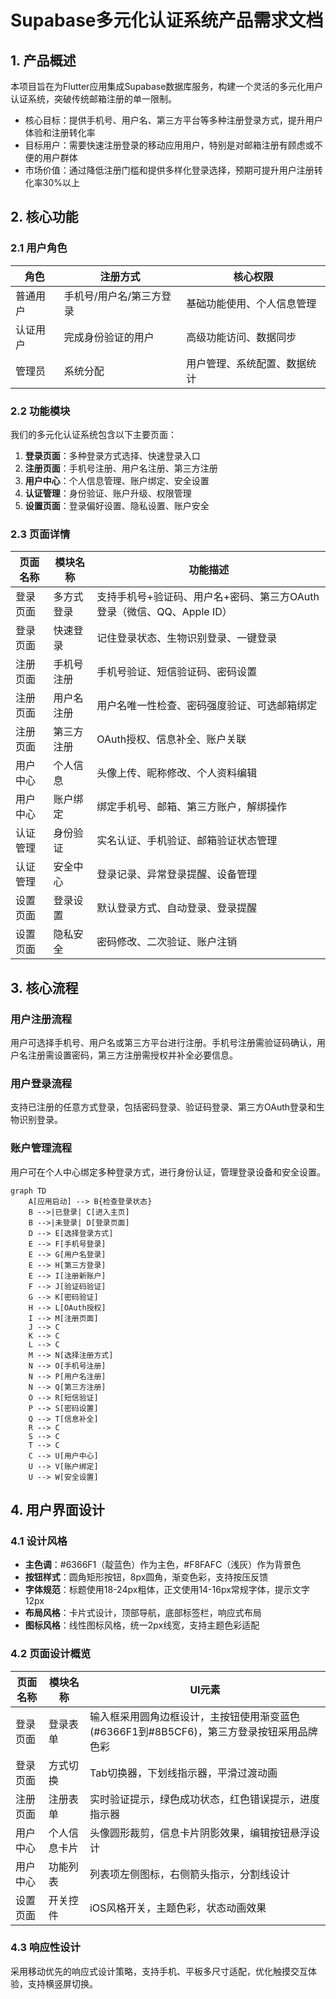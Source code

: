 # Supabase多元化认证系统产品需求文档

## 1. 产品概述

本项目旨在为Flutter应用集成Supabase数据库服务，构建一个灵活的多元化用户认证系统，突破传统邮箱注册的单一限制。

- 核心目标：提供手机号、用户名、第三方平台等多种注册登录方式，提升用户体验和注册转化率
- 目标用户：需要快速注册登录的移动应用用户，特别是对邮箱注册有顾虑或不便的用户群体
- 市场价值：通过降低注册门槛和提供多样化登录选择，预期可提升用户注册转化率30%以上

## 2. 核心功能

### 2.1 用户角色

| 角色 | 注册方式 | 核心权限 |
|------|----------|----------|
| 普通用户 | 手机号/用户名/第三方登录 | 基础功能使用、个人信息管理 |
| 认证用户 | 完成身份验证的用户 | 高级功能访问、数据同步 |
| 管理员 | 系统分配 | 用户管理、系统配置、数据统计 |

### 2.2 功能模块

我们的多元化认证系统包含以下主要页面：

1. **登录页面**：多种登录方式选择、快速登录入口
2. **注册页面**：手机号注册、用户名注册、第三方注册
3. **用户中心**：个人信息管理、账户绑定、安全设置
4. **认证管理**：身份验证、账户升级、权限管理
5. **设置页面**：登录偏好设置、隐私设置、账户安全

### 2.3 页面详情

| 页面名称 | 模块名称 | 功能描述 |
|----------|----------|----------|
| 登录页面 | 多方式登录 | 支持手机号+验证码、用户名+密码、第三方OAuth登录（微信、QQ、Apple ID） |
| 登录页面 | 快速登录 | 记住登录状态、生物识别登录、一键登录 |
| 注册页面 | 手机号注册 | 手机号验证、短信验证码、密码设置 |
| 注册页面 | 用户名注册 | 用户名唯一性检查、密码强度验证、可选邮箱绑定 |
| 注册页面 | 第三方注册 | OAuth授权、信息补全、账户关联 |
| 用户中心 | 个人信息 | 头像上传、昵称修改、个人资料编辑 |
| 用户中心 | 账户绑定 | 绑定手机号、邮箱、第三方账户，解绑操作 |
| 认证管理 | 身份验证 | 实名认证、手机验证、邮箱验证状态管理 |
| 认证管理 | 安全中心 | 登录记录、异常登录提醒、设备管理 |
| 设置页面 | 登录设置 | 默认登录方式、自动登录、登录提醒 |
| 设置页面 | 隐私安全 | 密码修改、二次验证、账户注销 |

## 3. 核心流程

### 用户注册流程
用户可选择手机号、用户名或第三方平台进行注册。手机号注册需验证码确认，用户名注册需设置密码，第三方注册需授权并补全必要信息。

### 用户登录流程
支持已注册的任意方式登录，包括密码登录、验证码登录、第三方OAuth登录和生物识别登录。

### 账户管理流程
用户可在个人中心绑定多种登录方式，进行身份认证，管理登录设备和安全设置。

```mermaid
graph TD
    A[应用启动] --> B{检查登录状态}
    B -->|已登录| C[进入主页]
    B -->|未登录| D[登录页面]
    D --> E[选择登录方式]
    E --> F[手机号登录]
    E --> G[用户名登录]
    E --> H[第三方登录]
    E --> I[注册新账户]
    F --> J[验证码验证]
    G --> K[密码验证]
    H --> L[OAuth授权]
    I --> M[注册页面]
    J --> C
    K --> C
    L --> C
    M --> N[选择注册方式]
    N --> O[手机号注册]
    N --> P[用户名注册]
    N --> Q[第三方注册]
    O --> R[短信验证]
    P --> S[密码设置]
    Q --> T[信息补全]
    R --> C
    S --> C
    T --> C
    C --> U[用户中心]
    U --> V[账户绑定]
    U --> W[安全设置]
```

## 4. 用户界面设计

### 4.1 设计风格

- **主色调**：#6366F1（靛蓝色）作为主色，#F8FAFC（浅灰）作为背景色
- **按钮样式**：圆角矩形按钮，8px圆角，渐变色彩，支持按压反馈
- **字体规范**：标题使用18-24px粗体，正文使用14-16px常规字体，提示文字12px
- **布局风格**：卡片式设计，顶部导航，底部标签栏，响应式布局
- **图标风格**：线性图标风格，统一2px线宽，支持主题色彩适配

### 4.2 页面设计概览

| 页面名称 | 模块名称 | UI元素 |
|----------|----------|--------|
| 登录页面 | 登录表单 | 输入框采用圆角边框设计，主按钮使用渐变蓝色(#6366F1到#8B5CF6)，第三方登录按钮采用品牌色彩 |
| 登录页面 | 方式切换 | Tab切换器，下划线指示器，平滑过渡动画 |
| 注册页面 | 注册表单 | 实时验证提示，绿色成功状态，红色错误提示，进度指示器 |
| 用户中心 | 个人信息卡片 | 头像圆形裁剪，信息卡片阴影效果，编辑按钮悬浮设计 |
| 用户中心 | 功能列表 | 列表项左侧图标，右侧箭头指示，分割线设计 |
| 设置页面 | 开关控件 | iOS风格开关，主题色彩，状态动画效果 |

### 4.3 响应性设计

采用移动优先的响应式设计策略，支持手机、平板多尺寸适配，优化触摸交互体验，支持横竖屏切换。